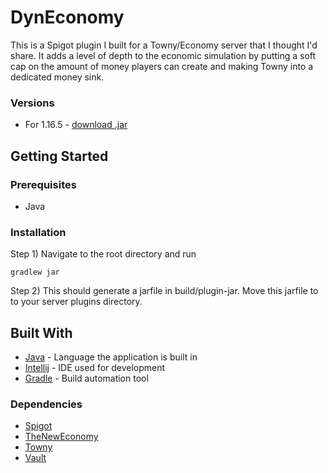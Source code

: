# DynEconomy
This is a Spigot plugin I built for a Towny/Economy server that I thought I'd share. It adds a level of depth to the economic simulation by putting a soft cap on the amount of money players can create and making Towny into a dedicated money sink.
### Versions
* For 1.16.5 - [download .jar](https://www.mediafire.com/file/c9hb33hy82j4620/DynEconomy-1.1.jar/file)

## Getting Started
### Prerequisites
* Java
### Installation
Step 1) Navigate to the root directory and run
```
gradlew jar
```
Step 2) This should generate a jarfile in build/plugin-jar. Move this jarfile to to your server plugins directory.

## Built With
* [Java](https://www.java.com/en/) - Language the application is built in
* [Intellij](https://www.jetbrains.com/idea/) - IDE used for development
* [Gradle](https://gradle.org/features/) - Build automation tool
### Dependencies
* [Spigot](https://www.spigotmc.org)
* [TheNewEconomy](https://www.spigotmc.org/resources/the-new-economy.7805/)
* [Towny](https://www.spigotmc.org/resources/towny-advanced.72694/)
* [Vault](https://www.spigotmc.org/resources/vault.34315/)
